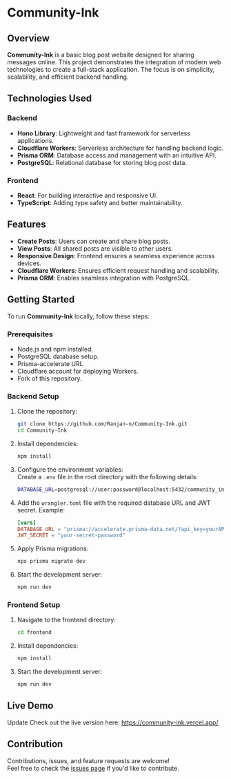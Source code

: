 # Community-Ink

## Overview

**Community-Ink** is a basic blog post website designed for sharing messages online. This project demonstrates the integration of modern web technologies to create a full-stack application. The focus is on simplicity, scalability, and efficient backend handling.

## Technologies Used

### Backend

- **Hono Library**: Lightweight and fast framework for serverless applications.
- **Cloudflare Workers**: Serverless architecture for handling backend logic.
- **Prisma ORM**: Database access and management with an intuitive API.
- **PostgreSQL**: Relational database for storing blog post data.

### Frontend

- **React**: For building interactive and responsive UI.
- **TypeScript**: Adding type safety and better maintainability.

## Features

- **Create Posts**: Users can create and share blog posts.
- **View Posts**: All shared posts are visible to other users.
- **Responsive Design**: Frontend ensures a seamless experience across devices.
- **Cloudflare Workers**: Ensures efficient request handling and scalability.
- **Prisma ORM**: Enables seamless integration with PostgreSQL.

## Getting Started

To run **Community-Ink** locally, follow these steps:

### Prerequisites

- Node.js and npm installed.
- PostgreSQL database setup.
- Prisma-accelerate URL
- Cloudflare account for deploying Workers.
- Fork of this repository.

### Backend Setup

1. Clone the repository:

   ```bash
   git clone https://github.com/Ranjan-n/Community-Ink.git
   cd Community-Ink
   ```

2. Install dependencies:

   ```bash
   npm install
   ```

3. Configure the environment variables:  
   Create a `.env` file in the root directory with the following details:

   ```bash
   DATABASE_URL=postgresql://user:password@localhost:5432/community_ink
   ```

4. Add the `wrangler.toml` file with the required database URL and JWT secret. Example:

   ```toml
   [vars]
   DATABASE_URL = "prisma://accelerate.prisma-data.net/?api_key=yourAPIKey"
   JWT_SECRET = "your-secret-password"
   ```

5. Apply Prisma migrations:

   ```bash
   npx prisma migrate dev
   ```

6. Start the development server:
   ```bash
   npm run dev
   ```

### Frontend Setup

1. Navigate to the frontend directory:

   ```bash
   cd frontend
   ```

2. Install dependencies:

   ```bash
   npm install
   ```

3. Start the development server:
   ```bash
   npm run dev
   ```

## Live Demo

Update
Check out the live version here: https://community-ink.vercel.app/

## Contribution

Contributions, issues, and feature requests are welcome!  
Feel free to check the [issues page](https://github.com/Ranjan-n/Community-Ink/issues) if you'd like to contribute.
